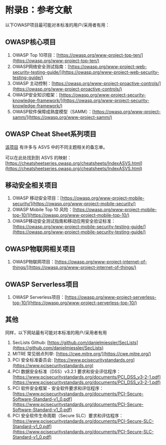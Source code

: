 # 附录B：参考文献

以下OWASP项目最可能对本标准的用户/采用者有用：

## OWASP核心项目

1. OWASP Top 10项目：[https://owasp.org/www-project-top-ten/](https://owasp.org/www-project-top-ten/)
2. OWASP网络安全测试指南：[https://owasp.org/www-project-web-security-testing-guide/](https://owasp.org/www-project-web-security-testing-guide/)
3. OWASP 主动控制：[https://owasp.org/www-project-proactive-controls/](https://owasp.org/www-project-proactive-controls/)
4. OWASP安全知识框架：[https://owasp.org/www-project-security-knowledge-framework/](https://owasp.org/www-project-security-knowledge-framework/)
5. OWASP软件保障成熟度模型（SAMM）：[https://owasp.org/www-project-samm/](https://owasp.org/www-project-samm/)

## OWASP Cheat Sheet系列项目

[该项目](https://owasp.org/www-project-cheat-sheets/) 有许多与 ASVS 中的不同主题相关的备忘单。

可以在此处找到到 ASVS 的映射： [https://cheatsheetseries.owasp.org/cheatsheets/IndexASVS.html](https://cheatsheetseries.owasp.org/cheatsheets/IndexASVS.html)

## 移动安全相关项目

1. OWASP 移动安全项目：[https://owasp.org/www-project-mobile-security/](https://owasp.org/www-project-mobile-security/)
2. OWASP Mobile Top 10 风险：[https://owasp.org/www-project-mobile-top-10/](https://owasp.org/www-project-mobile-top-10/)
3. OWASP移动安全测试指南和移动应用安全验证标准：[https://owasp.org/www-project-mobile-security-testing-guide/](https://owasp.org/www-project-mobile-security-testing-guide/)

## OWASP物联网相关项目

1. OWASP物联网项目：[https://owasp.org/www-project-internet-of-things/](https://owasp.org/www-project-internet-of-things/)

## OWASP Serverless项目

1. OWASP Serverless项目：[https://owasp.org/www-project-serverless-top-10/](https://owasp.org/www-project-serverless-top-10/)

## 其他

同样，以下网站最有可能对本标准的用户/采用者有用

1. SecLists Github: [https://github.com/danielmiessler/SecLists](https://github.com/danielmiessler/SecLists)
2. MITRE 常见弱点列举: [https://cwe.mitre.org/](https://cwe.mitre.org/)
3. PCI 安全标准委员会: [https://www.pcisecuritystandards.org](https://www.pcisecuritystandards.org)
4. PCI 数据安全标准（DSS）v3.2.1 要求和安全评估程序：[https://www.pcisecuritystandards.org/documents/PCI_DSS_v3-2-1.pdf](https://www.pcisecuritystandards.org/documents/PCI_DSS_v3-2-1.pdf)
5. PCI 软件安全框架 - 安全软件要求和评估程序： [https://www.pcisecuritystandards.org/documents/PCI-Secure-Software-Standard-v1_0.pdf](https://www.pcisecuritystandards.org/documents/PCI-Secure-Software-Standard-v1_0.pdf)
6. PCI 安全软件生命周期（Secure SLC）要求和评估程序： [https://www.pcisecuritystandards.org/documents/PCI-Secure-SLC-Standard-v1_0.pdf](https://www.pcisecuritystandards.org/documents/PCI-Secure-SLC-Standard-v1_0.pdf)
